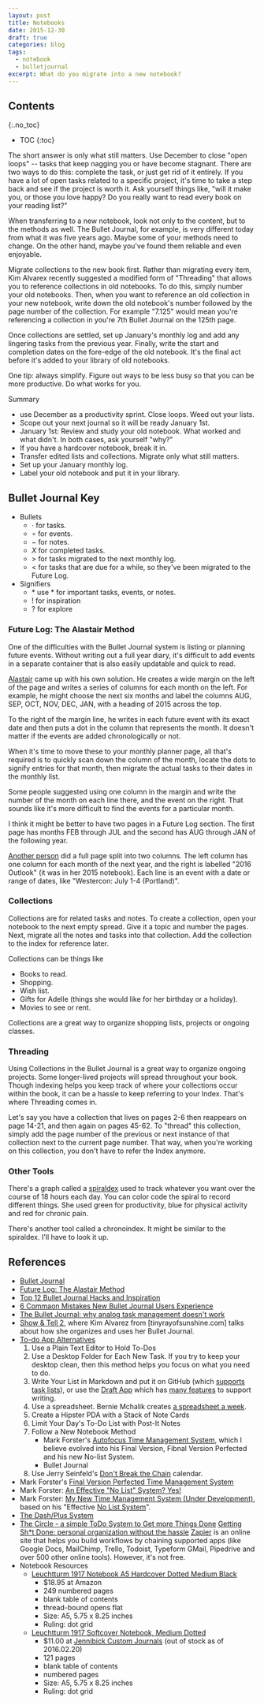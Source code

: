 ```yaml
---
layout: post
title: Notebooks
date: 2015-12-30
draft: true
categories: blog
tags:
  - notebook
  - bulletjournal
excerpt: What do you migrate into a new notebook?
---
```


## Contents
{:.no_toc}

- TOC
{:toc}

The short answer is only what still matters. Use December to close "open loops" -- tasks that keep nagging you or have become stagnant. There are two ways to do this: complete the task, or just get rid of it entirely. If you have a lot of open tasks related to a specific project, it's time to take a step back and see if the project is worth it. Ask yourself things like, "will it make you, or those you love happy? Do you really want to read every book on your reading list?"

When transferring to a new notebook, look not only to the content, but to the methods as well. The Bullet Journal, for example, is very different today from what it was five years ago. Maybe some of your methods need to change. On the other hand, maybe you've found them reliable and even enjoyable.

Migrate collections to the new book first. Rather than migrating every item, Kim Alvarex recently suggested a modified form of "Threading" that allows you to reference collections in old notebooks. To do this, simply number your old notebooks. Then, when you want to reference an old collection in your new notebook, write down the old notebook's number followed by the page number of the collection. For example "7.125" would mean you're referencing a collection in you're 7th Bullet Journal on the 125th page.

Once collections are settled, set up January's monthly log and add any lingering tasks from the previous year. Finally, write the start and completion dates on the fore-edge of the old notebook. It's the final act before it's added to your library of old notebooks.

One tip: always simplify. Figure out ways to be less busy so that you can be more productive. Do what works for you.

Summary
- use December as a productivity sprint. Close loops. Weed out your lists.
- Scope out your next journal so it will be ready January 1st.
- January 1st: Review and study your old notebook. What worked and what didn't. In both cases, ask yourself "why?"
- If you have a hardcover notebook, break it in.
- Transfer edited lists and collections. Migrate only what still matters.
- Set up your January monthly log.
- Label your old notebook and put it in your library.

## Bullet Journal Key
- Bullets
    - $\cdot$ for tasks.
    - $\circ$ for events.
    - $-$ for notes.
    - $X$ for completed tasks.
    - $>$ for tasks migrated to the next monthly log.
    - $<$ for tasks that are due for a while, so they've been migrated to the Future Log.
- Signifiers
    - $*$ use $*$ for important tasks, events, or notes.
    - $!$ for inspiration
    - $?$ for explore

### Future Log: The Alastair Method
One of the difficulties with the Bullet Journal system is listing or planning future events. Without writing out a full year diary, it's difficult to add events in a separate container that is also easily updatable and quick to read.

[Alastair](http://bulletjournal.com/future-log-the-alastair-method/) came up with his own solution. He creates a wide margin on the left of the page and writes a series of columns for each month on the left. For example, he might choose the next six months and label the columns AUG, SEP, OCT, NOV, DEC, JAN, with a heading of 2015 across the top.

To the right of the margin line, he writes in each future event with its exact date and then puts a dot in the column that represents the month. It doesn't matter if the events are added chronologically or not.

When it's time to move these to your monthly planner page, all that's required is to quickly scan down the column of the month, locate the dots to signify entries for that month, then migrate the actual tasks to their dates in the monthly list.

Some people suggested using one column in the margin and write the number of the month on each line there, and the event on the right. That sounds like it's more difficult to find the events for a particular month.

I think it might be better to have two pages in a Future Log section. The first page has months FEB through JUL and the second has AUG through JAN of the following year.

[Another person](http://bulletjournal.com/future-log-the-alastair-method/#comments) did a full page split into two columns. The left column has one column for each month of the next year, and the right is labelled "2016 Outlook" (it was in her 2015 notebook). Each line is an event with a date or range of dates, like "Westercon: July 1-4 (Portland)".

### Collections
Collections are for related tasks and notes. To create a collection, open your notebook to the next empty spread. Give it a topic and number the pages. Next, migrate all the notes and tasks into that collection. Add the collection to the index for reference later.

Collections can be things like
- Books to read.
- Shopping.
- Wish list.
- Gifts for Adelle (things she would like for her birthday or a holiday).
- Movies to see or rent.

Collections are a great way to organize shopping lists, projects or ongoing classes.

### Threading
Using Collections in the Bullet Journal is a great way to organize ongoing projects. Some longer-lived projects will spread throughout your book. Though indexing helps you keep track of where your collections occur within the book, it can be a hassle to keep referring to your Index. That's where Threading comes in.

Let's say you have a collection that lives on pages 2-6 then reappears on page 14-21, and then again on pages 45-62. To "thread" this collection, simply add the page number of the previous or next instance of that collection next to the current page number. That way, when you're working on this collection, you don't have to refer the Index anymore.

### Other Tools
There's a graph called a [spiraldex](http://kentfromoz.blogspot.com/2013/05/introducing-spiraldex-visual-mapping.html) used to track whatever you want over the course of 18 hours each day. You can color code the spiral to record different things. She used green for productivity, blue for physical activity and red for chronic pain.

There's another tool called a chronoindex. It might be similar to the spiraldex. I'll have to look it up.

## References
- [Bullet Journal](http://bulletjournal.com/)
- [Future Log: The Alastair Method](http://bulletjournal.com/future-log-the-alastair-method/)
- [Top 12 Bullet Journal Hacks and Inspiration](http://www.bohoberry.com/bullet-journal-hacks/)
- [6 Commaon Mistakes New Bullet Journal Users Experience](http://barrymorris.net/6-new-user-mistakes/)
- [The Bullet Journal: why analog task management doesn't work](http://blog.sandglaz.com/demystifying-the-bullet-journal-why-analog-task-management-sucks/)
- [Show & Tell 2](http://bulletjournal.com/show-tell-2/), where Kim Alvarez from [tinyrayofsunshine.com] talks about how she organizes and uses her Bullet Journal.
- [To-do App Alternatives](https://zapier.com/blog/to-do-app-alternatives/)
    1. Use a Plain Text Editor to Hold To-Dos
    2. Use a Desktop Folder for Each New Task. If you try to keep your desktop clean, then this method helps you focus on what you need to do.
    3. Write Your List in Markdown and put it on GitHub (which [supports task lists](https://github.com/blog/1375-task-lists-in-gfm-issues-pulls-comments)), or use the [Draft App](https://draftin.com/) which has [many features](http://docs.withdraft.com/) to support writing.
    4. Use a spreadsheet. Bernie Mchalik creates [a spreadsheet a week](https://www.ibm.com/developerworks/community/blogs/BernieMichalik/entry/my_new_favorite_todo_list_manager_a_spreadsheet?lang=en).
    5. Create a Hipster PDA with a Stack of Note Cards
    6. Limit Your Day's To-Do List with Post-It Notes
    7. Follow a New Notebook Method
        - Mark Forster's [Autofocus Time Management System](http://markforster.squarespace.com/autofocus-system/), which I believe evolved into his Final Version, Fibnal Version Perfected and his new No-list System.
        - Bullet Journal
    8. Use Jerry Seinfeld's [Don't Break the Chain](http://lifehacker.com/281626/jerry-seinfelds-productivity-secret) calendar.
- Mark Forster's [Final Version Perfected Time Management System](http://markforster.squarespace.com/blog/2015/5/21/the-final-version-perfected-fvp.html)
- Mark Forster: [An Effective "No List" System? Yes!](http://markforster.squarespace.com/blog/2016/2/7/an-effective-no-list-system-yes.html)
- Mark Forster: [My New Time Management System (Under Development)](http://markforster.squarespace.com/blog/2016/2/15/my-new-time-management-system-under-development.html), based on his "Effective [No List System](http://markforster.squarespace.com/blog/2016/2/12/what-is-a-no-list-system.html)".
- [The Dash/Plus System](http://patrickrhone.com/dashplus/)
- [The Circle - a simple ToDo System to Get more Things Done](http://font.is/the-circle-a-simple-todo-system-to-get-more-things-done/)
[Getting Sh*t Done: personal organization without the hassle](http://utilware.com/gsd/#_=_)
[Zapier](https://zapier.com/) is an online site that helps you build workflows by chaining supported apps (like Google Docs, MailChimp, Trello, Todoist, Typeform GMail, Pipedrive and over 500 other online tools). However, it's not free.
- Notebook Resources
    - [Leuchtturm 1917 Notebook A5 Hardcover Dotted Medium Black](http://www.amazon.com/Leuchtturm-Notebook-Hardcover-Dotted-Medium/dp/B002TSIMW4/ref=sr_1_1?ie=UTF8&qid=1455966745&sr=8-1&keywords=Leuchtturm++%2F+Lighthouse)
        - $18.95 at Amazon
        - 249 numbered pages
        - blank table of contents
        - thread-bound opens flat
        - Size: A5, 5.75 x 8.25 inches
        - Ruling: dot grid
    - [Leuchtturm 1917 Softcover Notebook, Medium Dotted](http://www.jennibick.com/collections/leuchtturm-1917-notebooks/products/leuchtturm-1917-softcover-notebook?variant=5550725827)
        - $11.00 at [Jennibick Custom Journals](http://www.jennibick.com) (out of stock as of 2016.02.20)
        - 121 pages
        - blank table of contents
        - numbered pages
        - Size: A5, 5.75 x 8.25 inches
        - Ruling: dot grid
